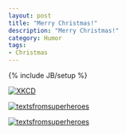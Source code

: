 ```yaml
---
layout: post
title: "Merry Christmas!"
description: "Merry Christmas!"
category: Humor
tags: 
- Christmas
---
```

{% include JB/setup %}

[![XKCD](http://imgs.xkcd.com/comics/santa.png)](http://xkcd.com/1464/)

<!-- more -->

[![textsfromsuperheroes](http://36.media.tumblr.com/cc9422067cf7813569d165f9fe5b706f/tumblr_ngwgg2F7zu1rvya9ro1_500.png)](http://textsfromsuperheroes.com/post/105738156204/christmasbeliefs)

[![textsfromsuperheroes](http://40.media.tumblr.com/b33c2068377ef846fa282c65635fa42c/tumblr_nh0j66wil41rvya9ro1_500.png)](http://textsfromsuperheroes.com/post/105921207241/crockpot)

